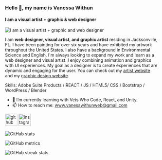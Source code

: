 ### Hello 👋, my name is Vanessa Withun
#### I am a visual artist + graphic & web designer
![I am a visual artist + graphic and web designer](https://pbs.twimg.com/profile_banners/1501252960721911808/1646762301/1080x360)

I am **web designer, visual artist, and graphic artist** residing in Jacksonville, FL. I have been painting for over six years and have exhibited my artwork throughout the United States. I also have a background in Environmental Science and English. I'm always looking to expand my work and learn as a web designer and visual artist. I enjoy combining animation and graphics with UI experiences. My goal as a designer is to create experiences that are dynamic and engaging for the user. You can check out my [artist website](https://vanessawithun.com/) and my [graphic design website](https://vanessa555withun.myportfolio.com/).


Skills:  Adobe Suite Products / REACT / JS / HTML5/ CSS / Bootstrap / WordPress / Blender 



- 🌱 I’m currently learning with Vets Who Code, React, and Unity. 
- 📫 How to reach me: www.vanesawithunweb@gmail.com 


[<img src='https://cdn.jsdelivr.net/npm/simple-icons@3.0.1/icons/github.svg' alt='github' height='40'>](https://github.com/iNeso1984)  [<img src='https://cdn.jsdelivr.net/npm/simple-icons@3.0.1/icons/instagram.svg' alt='instagram' height='40'>](https://www.instagram.com/vanessa_withun_art/)  

![GitHub stats](https://github-readme-stats.vercel.app/api?username=iNeso1984&show_icons=true)  

![GitHub metrics](https://metrics.lecoq.io/iNeso1984)  

![GitHub streak stats](https://github-readme-streak-stats.herokuapp.com/?user=iNeso1984)  


